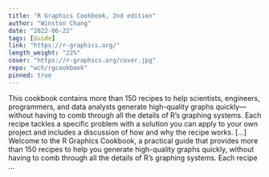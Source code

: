 ```yaml
---
title: "R Graphics Cookbook, 2nd edition"
author: "Winston Chang"
date: "2022-06-22"
tags: [Guide]
link: "https://r-graphics.org/"
length_weight: "22%"
cover: "https://r-graphics.org/cover.jpg"
repo: "wch/rgcookbook"
pinned: true
---
```


This cookbook contains more than 150 recipes to help scientists, engineers, programmers, and data analysts generate high-quality graphs quickly—without having to comb through all the details of R’s graphing systems. Each recipe tackles a specific problem with a solution you can apply to your own project and includes a discussion of how and why the recipe works. [...] Welcome to the R Graphics Cookbook, a practical guide that provides more than 150 recipes to help you generate high-quality graphs quickly, without having to comb through all the details of R’s graphing systems. Each recipe ...
